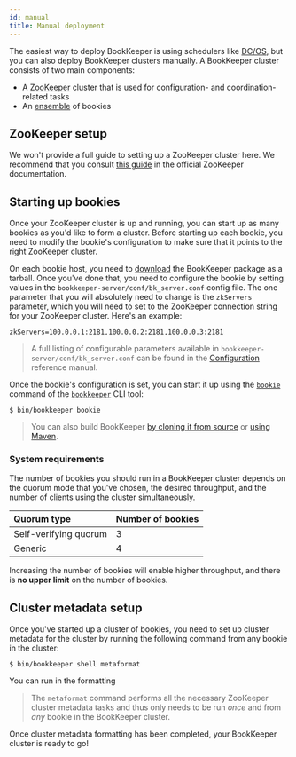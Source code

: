 ```yaml
---
id: manual
title: Manual deployment
---
```


The easiest way to deploy BookKeeper is using schedulers like [DC/OS](dcos), but you can also deploy BookKeeper clusters manually. A BookKeeper cluster consists of two main components:

* A [ZooKeeper](#zookeeper-setup) cluster that is used for configuration- and coordination-related tasks
* An [ensemble](#starting-up-bookies) of bookies

## ZooKeeper setup

We won't provide a full guide to setting up a ZooKeeper cluster here. We recommend that you consult [this guide](https://zookeeper.apache.org/doc/current/zookeeperAdmin.html) in the official ZooKeeper documentation.

## Starting up bookies

Once your ZooKeeper cluster is up and running, you can start up as many bookies as you'd like to form a cluster. Before starting up each bookie, you need to modify the bookie's configuration to make sure that it points to the right ZooKeeper cluster.

On each bookie host, you need to [download](../getting-started/installation#download) the BookKeeper package as a tarball. Once you've done that, you need to configure the bookie by setting values in the `bookkeeper-server/conf/bk_server.conf` config file. The one parameter that you will absolutely need to change is the `zkServers` parameter, which you will need to set to the ZooKeeper connection string for your ZooKeeper cluster. Here's an example:

```properties
zkServers=100.0.0.1:2181,100.0.0.2:2181,100.0.0.3:2181
```

> A full listing of configurable parameters available in `bookkeeper-server/conf/bk_server.conf` can be found in the [Configuration](../reference/config) reference manual.

Once the bookie's configuration is set, you can start it up using the [`bookie`](../reference/cli#bookkeeper-bookie) command of the [`bookkeeper`](../reference/cli#bookkeeper) CLI tool:

```shell
$ bin/bookkeeper bookie
```

> You can also build BookKeeper [by cloning it from source](../getting-started/installation#clone) or [using Maven](../getting-started/installation#build-using-maven).
### System requirements

The number of bookies you should run in a BookKeeper cluster depends on the quorum mode that you've chosen, the desired throughput, and the number of clients using the cluster simultaneously.

Quorum type | Number of bookies
:-----------|:-----------------
Self-verifying quorum | 3
Generic | 4

Increasing the number of bookies will enable higher throughput, and there is **no upper limit** on the number of bookies. 

## Cluster metadata setup

Once you've started up a cluster of bookies, you need to set up cluster metadata for the cluster by running the following command from any bookie in the cluster:

```shell
$ bin/bookkeeper shell metaformat
```

You can run in the formatting 

> The `metaformat` command performs all the necessary ZooKeeper cluster metadata tasks and thus only needs to be run *once* and from *any* bookie in the BookKeeper cluster.

Once cluster metadata formatting has been completed, your BookKeeper cluster is ready to go!

<!--
## AutoRecovery

[this guide](../admin/autorecovery)
-->
